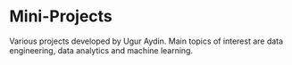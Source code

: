 # Mini-Projects
Various projects developed by Ugur Aydin. Main topics of interest are data engineering, data analytics and machine learning.
